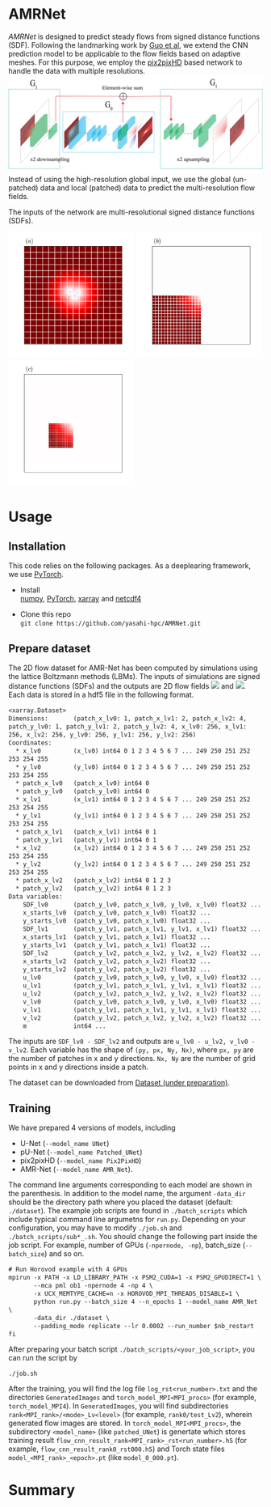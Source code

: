 # AMRNet

_AMRNet_ is designed to predict steady flows from signed distance functions (SDF). 
Following the landmarking work by [Guo et al](https://dl.acm.org/doi/10.1145/2939672.2939738), 
we extend the CNN prediction model to be applicable to the flow fields based on adaptive meshes. 
For this purpose, we employ the [pix2pixHD](https://github.com/NVIDIA/pix2pixHD) based network to handle the data with multiple resolutions. 
![Network architecture](figs/AMR_Net_arch.png)
Instead of using the high-resolution global input, we use the global (un-patched) data and local (patched) data to predict the multi-resolution flow fields.

The inputs of the network are multi-resolutional signed distance functions (SDFs). 
<p float="left">
  <img src="https://github.com/yasahi-hpc/AMRNet/blob/main/figs/SDF_Lv0_grid.png" width="250" />
  <img src="https://github.com/yasahi-hpc/AMRNet/blob/main/figs/SDF_Lv1_grid.png" width="250" /> 
  <img src="https://github.com/yasahi-hpc/AMRNet/blob/main/figs/SDF_Lv2_grid.png" width="250" />
</p>


# Usage

## Installation
This code relies on the following packages. As a deeplearing framework, we use [PyTorch](https://pytorch.org).
- Install  
[numpy](https://numpy.org), [PyTorch](https://pytorch.org), [xarray](http://xarray.pydata.org/en/stable/) and [netcdf4](https://github.com/Unidata/netcdf4-python)

- Clone this repo  
```git clone https://github.com/yasahi-hpc/AMRNet.git```


## Prepare dataset
The 2D flow dataset for AMR-Net has been computed by simulations using the lattice Boltzmann methods (LBMs). The inputs of simulations are signed distance functions (SDFs) and the outputs are 2D flow fields <img src="https://render.githubusercontent.com/render/math?math={u}"> and <img src="https://render.githubusercontent.com/render/math?math={v}">. Each data is stored in a hdf5 file in the following format.
```
<xarray.Dataset>
Dimensions:       (patch_x_lv0: 1, patch_x_lv1: 2, patch_x_lv2: 4, patch_y_lv0: 1, patch_y_lv1: 2, patch_y_lv2: 4, x_lv0: 256, x_lv1: 256, x_lv2: 256, y_lv0: 256, y_lv1: 256, y_lv2: 256)
Coordinates:
  * x_lv0         (x_lv0) int64 0 1 2 3 4 5 6 7 ... 249 250 251 252 253 254 255
  * y_lv0         (y_lv0) int64 0 1 2 3 4 5 6 7 ... 249 250 251 252 253 254 255
  * patch_x_lv0   (patch_x_lv0) int64 0
  * patch_y_lv0   (patch_y_lv0) int64 0
  * x_lv1         (x_lv1) int64 0 1 2 3 4 5 6 7 ... 249 250 251 252 253 254 255
  * y_lv1         (y_lv1) int64 0 1 2 3 4 5 6 7 ... 249 250 251 252 253 254 255
  * patch_x_lv1   (patch_x_lv1) int64 0 1
  * patch_y_lv1   (patch_y_lv1) int64 0 1
  * x_lv2         (x_lv2) int64 0 1 2 3 4 5 6 7 ... 249 250 251 252 253 254 255
  * y_lv2         (y_lv2) int64 0 1 2 3 4 5 6 7 ... 249 250 251 252 253 254 255
  * patch_x_lv2   (patch_x_lv2) int64 0 1 2 3
  * patch_y_lv2   (patch_y_lv2) int64 0 1 2 3
Data variables:
    SDF_lv0       (patch_y_lv0, patch_x_lv0, y_lv0, x_lv0) float32 ...
    x_starts_lv0  (patch_y_lv0, patch_x_lv0) float32 ...
    y_starts_lv0  (patch_y_lv0, patch_x_lv0) float32 ...
    SDF_lv1       (patch_y_lv1, patch_x_lv1, y_lv1, x_lv1) float32 ...
    x_starts_lv1  (patch_y_lv1, patch_x_lv1) float32 ...
    y_starts_lv1  (patch_y_lv1, patch_x_lv1) float32 ...
    SDF_lv2       (patch_y_lv2, patch_x_lv2, y_lv2, x_lv2) float32 ...
    x_starts_lv2  (patch_y_lv2, patch_x_lv2) float32 ...
    y_starts_lv2  (patch_y_lv2, patch_x_lv2) float32 ...
    u_lv0         (patch_y_lv0, patch_x_lv0, y_lv0, x_lv0) float32 ...
    u_lv1         (patch_y_lv1, patch_x_lv1, y_lv1, x_lv1) float32 ...
    u_lv2         (patch_y_lv2, patch_x_lv2, y_lv2, x_lv2) float32 ...
    v_lv0         (patch_y_lv0, patch_x_lv0, y_lv0, x_lv0) float32 ...
    v_lv1         (patch_y_lv1, patch_x_lv1, y_lv1, x_lv1) float32 ...
    v_lv2         (patch_y_lv2, patch_x_lv2, y_lv2, x_lv2) float32 ...
    m             int64 ...
```
The inputs are ```SDF_lv0 - SDF_lv2``` and outputs are ```u_lv0 - u_lv2, v_lv0 - v_lv2```. Each variable has the shape of ```(py, px, Ny, Nx)```, where ```px, py``` are the number of patches in x and y directions. ```Nx, Ny``` are the number of grid points in x and y directions inside a patch. 

The dataset can be downloaded from [Dataset (under preparation)]().


## Training
We have prepared 4 versions of models, including
- U-Net (```--model_name UNet```)
- pU-Net (```--model_name Patched_UNet```)
- pix2pixHD (```--model_name Pix2PixHD```)
- AMR-Net (```--model_name AMR_Net```).  

The command line arguments corresponding to each model are shown in the parenthesis. 
In addition to the model name, the argument ```-data_dir``` should be the directory path where you placed the dataset (default: ```./dataset```). 
The example job scripts are found in ```./batch_scripts``` which include typical command line argumetns for ```run.py```. 
Depending on your configuration, you may have to modify ```./job.sh``` and ```./batch_scripts/sub*_.sh```. 
You should change the following part inside the job script. For example, number of GPUs (```-npernode, -np```), batch_size (```--batch_size```) and so on. 
```
# Run Horovod example with 4 GPUs
mpirun -x PATH -x LD_LIBRARY_PATH -x PSM2_CUDA=1 -x PSM2_GPUDIRECT=1 \
       --mca pml ob1 -npernode 4 -np 4 \
       -x UCX_MEMTYPE_CACHE=n -x HOROVOD_MPI_THREADS_DISABLE=1 \
       python run.py --batch_size 4 --n_epochs 1 --model_name AMR_Net \
       -data_dir ./dataset \
       --padding_mode replicate --lr 0.0002 --run_number $nb_restart
fi
```

After preparing your batch script ```./batch_scripts/<your_job_script>```, you can run the script by 
```
./job.sh
```
After the training, you will find the log file ```log_rst<run_number>.txt``` and the directories ```GeneratedImages``` and ```torch_model_MPI<MPI_procs>``` (for example, ```torch_model_MPI4```). 
In ```GeneratedImages```, you will find subdirectories ```rank<MPI_rank>/<mode>_Lv<level>``` (for example, ```rank0/test_Lv2```), wherein generated flow images are stored. In ```torch_model_MPI<MPI_procs>```, the subdirectory ```<model_name>``` (like ```patched_UNet```) is genertate which stores training result ```flow_cnn_result_rank<MPI_rank>_rst<run_number>.h5``` (for example, ```flow_cnn_result_rank0_rst000.h5```) and Torch state files ```model_<MPI_rank>_<epoch>.pt``` (like ```model_0_000.pt```). 


# Summary
